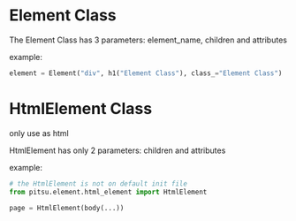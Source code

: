 # Element Class

The Element Class has 3 parameters: element_name, children and attributes

example:

```python
element = Element("div", h1("Element Class"), class_="Element Class")
```

# HtmlElement Class
only use as html

HtmlElement has only 2 parameters: children and attributes

example:
```python
# the HtmlElement is not on default init file
from pitsu.element.html_element import HtmlElement

page = HtmlElement(body(...))
```
